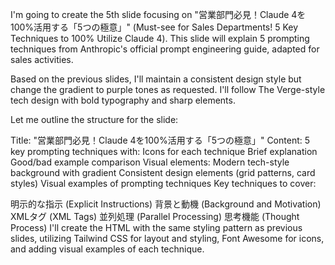 I'm going to create the 5th slide focusing on "営業部門必見！Claude 4を100%活用する「5つの極意」" (Must-see for Sales Departments! 5 Key Techniques to 100% Utilize Claude 4). This slide will explain 5 prompting techniques from Anthropic's official prompt engineering guide, adapted for sales activities.

Based on the previous slides, I'll maintain a consistent design style but change the gradient to purple tones as requested. I'll follow The Verge-style tech design with bold typography and sharp elements.

Let me outline the structure for the slide:

Title: "営業部門必見！Claude 4を100%活用する「5つの極意」"
Content: 5 key prompting techniques with:
Icons for each technique
Brief explanation
Good/bad example comparison
Visual elements:
Modern tech-style background with gradient
Consistent design elements (grid patterns, card styles)
Visual examples of prompting techniques
Key techniques to cover:

明示的な指示 (Explicit Instructions)
背景と動機 (Background and Motivation)
XMLタグ (XML Tags)
並列処理 (Parallel Processing)
思考機能 (Thought Process)
I'll create the HTML with the same styling pattern as previous slides, utilizing Tailwind CSS for layout and styling, Font Awesome for icons, and adding visual examples of each technique.

